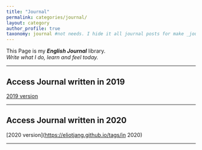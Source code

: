 ```yaml
---
title: "Journal"
permalink: categories/journal/
layout: category
author_profile: true
taxonomy: journal #not needs. I hide it all journal posts for make _journal folder. So it can't see. I don't know how to do that...
---
```


This Page is my __*English Journal*__ library.  
*Write what I do, learn and feel today.*

*****

## Access Journal written in 2019
[2019 version](https://eliotjang.github.io/tags/in2019/)

*****

## Access Journal written in 2020
[2020 version](https://eliotjang.github.io/tags/in 2020)

*****
